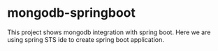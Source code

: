 # mongodb-springboot
This project shows mongodb integration with spring boot.
Here we are using spring STS ide to create spring boot application.
